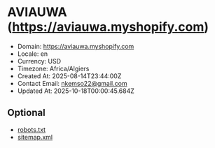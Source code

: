 # AVIAUWA (https://aviauwa.myshopify.com)

- Domain: https://aviauwa.myshopify.com
- Locale: en
- Currency: USD
- Timezone: Africa/Algiers
- Created At: 2025-08-14T23:44:00Z
- Contact Email: nkemso22@gmail.com
- Updated At: 2025-10-18T00:00:45.684Z

## Optional

- [robots.txt](https://aviauwa.myshopify.com/robots.txt)
- [sitemap.xml](https://aviauwa.myshopify.com/sitemap.xml)
